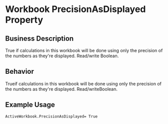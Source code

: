 # Workbook PrecisionAsDisplayed Property

## Business Description
True if calculations in this workbook will be done using only the precision of the numbers as they're displayed. Read/write Boolean.

## Behavior
Trueif calculations in this workbook will be done using only the precision of the numbers as they're displayed. Read/writeBoolean.

## Example Usage
```vba
ActiveWorkbook.PrecisionAsDisplayed= True
```